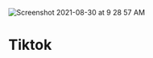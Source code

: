![Screenshot 2021-08-30 at 9 28 57 AM](https://user-images.githubusercontent.com/1251782/131283736-1de27778-ab69-4e4e-9866-93d1ae03c809.png)
# Tiktok
